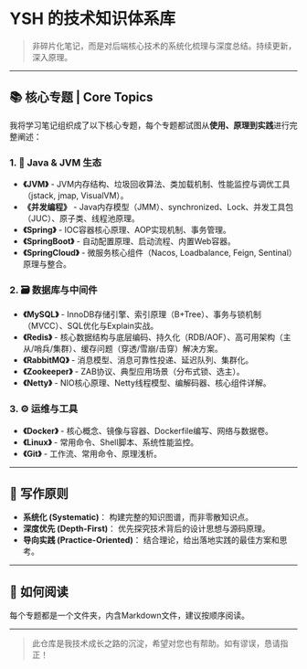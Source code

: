 # YSH 的技术知识体系库

> 非碎片化笔记，而是对后端核心技术的系统化梳理与深度总结。持续更新，深入原理。

---

## 📚 核心专题 | Core Topics

我将学习笔记组织成了以下核心专题，每个专题都试图从**使用、原理到实践**进行完整阐述：

### 1. 🚀  Java & JVM 生态
-   **《JVM》** - JVM内存结构、垃圾回收算法、类加载机制、性能监控与调优工具（jstack, jmap, VisualVM）。
-   **《并发编程》** - Java内存模型（JMM）、synchronized、Lock、并发工具包（JUC）、原子类、线程池原理。
-   **《Spring》** - IOC容器核心原理、AOP实现机制、事务管理。
-   **《SpringBoot》** - 自动配置原理、启动流程、内置Web容器。
-   **《SpringCloud》** - 微服务核心组件（Nacos, Loadbalance, Feign, Sentinal）原理与整合。

### 2. 🗃️  数据库与中间件
-   **《MySQL》** - InnoDB存储引擎、索引原理（B+Tree）、事务与锁机制（MVCC）、SQL优化与Explain实战。
-   **《Redis》** - 核心数据结构与底层编码、持久化（RDB/AOF）、高可用架构（主从/哨兵/集群）、缓存问题（穿透/雪崩/击穿）解决方案。
-   **《RabbitMQ》** - 消息模型、消息可靠性投递、延迟队列、集群化。
-   **《Zookeeper》** - ZAB协议、典型应用场景（分布式锁、选主）。
-   **《Netty》** - NIO核心原理、Netty线程模型、编解码器、核心组件详解。

### 3. ⚙️  运维与工具
-   **《Docker》** - 核心概念、镜像与容器、Dockerfile编写、网络与数据卷。
-   **《Linux》** - 常用命令、Shell脚本、系统性能监控。
-   **《Git》** - 工作流、常用命令、原理浅析。

---

## 🎯 写作原则

-   **系统化 (Systematic)**： 构建完整的知识图谱，而非零散知识点。
-   **深度优先 (Depth-First)**： 优先探究技术背后的设计思想与源码原理。
-   **导向实践 (Practice-Oriented)**： 结合理论，给出落地实践的最佳方案和思考。

---

## 🤔 如何阅读

每个专题都是一个文件夹，内含Markdown文件，建议按顺序阅读。

---

> 此仓库是我技术成长之路的沉淀，希望对您也有帮助。如有谬误，恳请指正！
